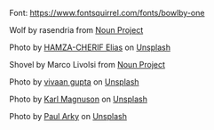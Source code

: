 Font:
https://www.fontsquirrel.com/fonts/bowlby-one

Wolf by rasendria from <a href="https://thenounproject.com/browse/icons/term/wolf/" target="_blank" title="Wolf Icons">Noun Project</a> 

Photo by <a href="https://unsplash.com/@ehmz?utm_source=unsplash&utm_medium=referral&utm_content=creditCopyText">HAMZA-CHERIF Elias</a> on <a href="https://unsplash.com/photos/-SVW5wqvaHI?utm_source=unsplash&utm_medium=referral&utm_content=creditCopyText">Unsplash</a>

Shovel by Marco Livolsi from <a href="https://thenounproject.com/browse/icons/term/shovel/" target="_blank" title="Shovel Icons">Noun Project</a> 

Photo by <a href="https://unsplash.com/@vivaangupta?utm_source=unsplash&utm_medium=referral&utm_content=creditCopyText">vivaan gupta</a> on <a href="https://unsplash.com/photos/8U1P1iO1rAQ?utm_source=unsplash&utm_medium=referral&utm_content=creditCopyText">Unsplash</a>
  
Photo by <a href="https://unsplash.com/@kmagnuson?utm_source=unsplash&utm_medium=referral&utm_content=creditCopyText">Karl Magnuson</a> on <a href="https://unsplash.com/photos/MvxMvPO3S1M?utm_source=unsplash&utm_medium=referral&utm_content=creditCopyText">Unsplash</a>
  
Photo by <a href="https://unsplash.com/@paularky?utm_source=unsplash&utm_medium=referral&utm_content=creditCopyText">Paul Arky</a> on <a href="https://unsplash.com/photos/NJbDmj7lWnU?utm_source=unsplash&utm_medium=referral&utm_content=creditCopyText">Unsplash</a>
  
